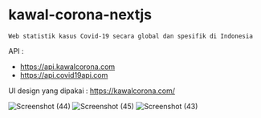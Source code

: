 # kawal-corona-nextjs

`Web statistik kasus Covid-19 secara global dan spesifik di Indonesia`

API : 
- https://api.kawalcorona.com
- https://api.covid19api.com

UI design yang dipakai :
https://kawalcorona.com/

![Screenshot (44)](https://user-images.githubusercontent.com/54365107/134203114-8bad9ea7-f939-4a17-a176-5eaf1d3d2af7.png)
![Screenshot (45)](https://user-images.githubusercontent.com/54365107/134203130-a7264e14-64a3-4f10-90ed-87e8b33b36f4.png)
![Screenshot (43)](https://user-images.githubusercontent.com/54365107/134203144-b0d2bbbb-cfb7-4518-bbb0-d5dc1e3f4b12.png)
